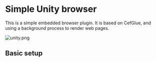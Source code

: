 # Simple Unity browser #

This is a simple embedded browser plugin. It is based on CefGlue, and using a background process to render web pages. 

![unity.png](https://bitbucket.org/repo/xLMGXM/images/4015005068-unity.png)

## Basic setup ##